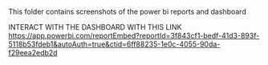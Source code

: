 This folder contains screenshots of the power bi reports and dashboard

INTERACT WITH THE DASHBOARD WITH THIS LINK
https://app.powerbi.com/reportEmbed?reportId=3f843cf1-bedf-41d3-893f-5118b53fdeb1&autoAuth=true&ctid=6ff88235-1e0c-4055-90da-f29eea2edb2d

